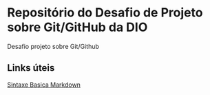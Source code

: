 # Repositório do Desafio de Projeto sobre Git/GitHub da DIO
Desafio projeto sobre Git/Github

## Links úteis 
 [Sintaxe Basica Markdown](https://www.markdownguide.org/basic-syntax/)
 
